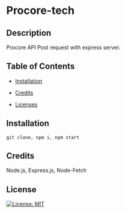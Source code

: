 # Procore-tech

## Description 
      
   Procore API Post request with express server.


   ## Table of Contents
  * [Installation](#installation)

  * [Credits](#credits)

  * [Licenses](#license)

    

   ## Installation 
    git clone, npm i, npm start

   ## Credits  
  Node.js, Express.js, Node-Fetch
   
   ## License
   [![License: MIT](https://img.shields.io/badge/License-MIT-yellow.svg)](https://opensource.org/licenses/MIT)
         


  
   
